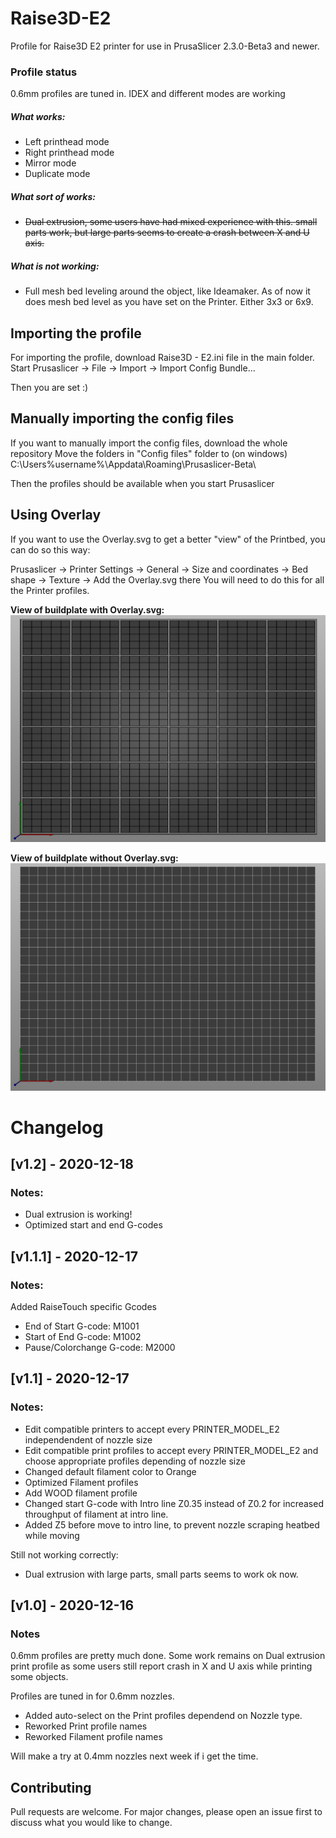 # Raise3D-E2
Profile for Raise3D E2 printer for use in PrusaSlicer 2.3.0-Beta3 and newer.

### Profile status
0.6mm profiles are tuned in.
IDEX and different modes are working

##### What works:
* Left printhead mode
* Right printhead mode
* Mirror mode
* Duplicate mode

##### What sort of works:
* ~~Dual extrusion, some users have had mixed experience with this. small parts work, but large parts seems to create a crash between X and U axis.~~

##### What is not working:
* Full mesh bed leveling around the object, like Ideamaker. As of now it does mesh bed level as you have set on the Printer. Either 3x3 or 6x9.


## Importing the profile
For importing the profile, download Raise3D - E2.ini file in the main folder.
Start Prusaslicer -> File -> Import -> Import Config Bundle...

Then you are set :)



## Manually importing the config files
If you want to manually import the config files, download the whole repository
Move the folders in "Config files" folder to (on windows) C:\Users\%username%\Appdata\Roaming\Prusaslicer-Beta\

Then the profiles should be available when you start Prusaslicer


## Using Overlay
If you want to use the Overlay.svg to get a better "view" of the Printbed, you can do so this way:

Prusaslicer -> Printer Settings -> General -> Size and coordinates -> Bed shape -> Texture -> Add the Overlay.svg there
You will need to do this for all the Printer profiles.

**View of buildplate with Overlay.svg:**
![Screenshot](Overlay.PNG)


**View of buildplate without Overlay.svg:**
![Screenshot](Without_Overlay.PNG)

# Changelog

## [v1.2] - 2020-12-18
### Notes:

* Dual extrusion is working!
* Optimized start and end G-codes


## [v1.1.1] - 2020-12-17
### Notes:

Added RaiseTouch specific Gcodes
* End of Start G-code: M1001
* Start of End G-code: M1002
* Pause/Colorchange G-code: M2000


## [v1.1] - 2020-12-17
### Notes:

* Edit compatible printers to accept every PRINTER_MODEL_E2 independendent of nozzle size
* Edit compatible print profiles to accept every PRINTER_MODEL_E2 and choose appropriate profiles depending of nozzle size
* Changed default filament color to Orange
* Optimized Filament profiles
* Add WOOD filament profile
* Changed start G-code with Intro line Z0.35 instead of Z0.2 for increased throughput of filament at intro line.
* Added Z5 before move to intro line, to prevent nozzle scraping heatbed while moving

Still not working correctly:
* Dual extrusion with large parts, small parts seems to work ok now.



## [v1.0] - 2020-12-16
### Notes
0.6mm profiles are pretty much done.
Some work remains on Dual extrusion print profile as some users still report crash in X and U axis while printing some objects.

Profiles are tuned in for 0.6mm nozzles.
* Added auto-select on the Print profiles dependend on Nozzle type.
* Reworked Print profile names
* Reworked Filament profile names

Will make a try at 0.4mm nozzles next week if i get the time.

## Contributing
Pull requests are welcome. For major changes, please open an issue first to discuss what you would like to change.

